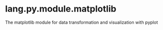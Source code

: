 # lang.py.module.matplotlib

The matplotlib module for data transformation and visualization with pyplot

